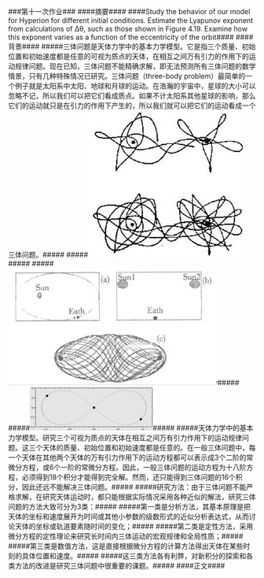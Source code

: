 ###第十一次作业###
####摘要####
####Study the behavior of our model for Hyperion for different initial conditions. Estimate the Lyapunov exponent from calculations of Δθ, such as those shown in Figure 4.19. Examine how this exponent varies as a function of the eccentricity of the orbit####
####背景####
#####三体问题是天体力学中的基本力学模型。它是指三个质量、初始位置和初始速度都是任意的可视为质点的天体，在相互之间万有引力的作用下的运动规律问题。现在已知，三体问题不能精确求解，即无法预测所有三体问题的数学情景，只有几种特殊情况已研究。三体问题（three-body problem）最简单的一个例子就是太阳系中太阳、地球和月球的运动。在浩瀚的宇宙中，星球的大小可以忽略不记，所以我们可以把它们看成质点。如果不计太阳系其他星球的影响，那么它们的运动就只是在引力的作用下产生的，所以我们就可以把它们的运动看成一个三体问题。#####
#####![enter image description here](https://github.com/hanshihao/compuational_physics_N2014301020016/blob/master/QQ%E6%88%AA%E5%9B%BE20161204204225.png)#####
#####![enter image description here](https://github.com/hanshihao/compuational_physics_N2014301020016/blob/master/QQ%E6%88%AA%E5%9B%BE20161204204726.png)#####
#####![enter image description here](https://github.com/hanshihao/compuational_physics_N2014301020016/blob/master/9f510fb30f2442a7244523d9d143ad4bd1130207.jpg)#####
#####天体力学中的基本力学模型。研究三个可视为质点的天体在相互之间万有引力作用下的运动规律问题。这三个天体的质量、初始位置和初始速度都是任意的。在一般三体问题中，每一个天体在其他两个天体的万有引力作用下的运动方程都可以表示成3个二阶的常微分方程，或6个一阶的常微分方程。因此，一般三体问题的运动方程为十八阶方程，必须得到18个积分才能得到完全解。然而，还只能得到三体问题的16个积分，因此还远不能解决三体问题。#####
#####研究方法：由于三体问题不能严格求解，在研究天体运动时，都只能根据实际情况采用各种近似的解法，研究三体问题的方法大致可分为3类：#####
#####第一类是分析方法，其基本原理是把天体的坐标和速度展开为时间或其他小参数的级数形式的近似分析表达式，从而讨论天体的坐标或轨道要素随时间的变化；#####
#####第二类是定性方法，采用微分方程的定性理论来研究长时间内三体运动的宏观规律和全局性质；#####
#####第三类是数值方法，这是直接根据微分方程的计算方法得出天体在某些时刻的具体位置和速度。#####
#####这三类方法各有利弊，对新积分的探索和各类方法的改进是研究三体问题中很重要的课题。#####
####正文####
